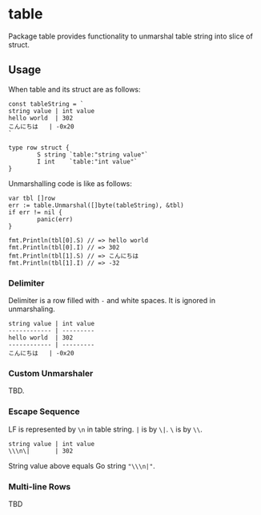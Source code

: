 # table

Package table provides functionality to unmarshal table string into slice of struct.


## Usage

When table and its struct are as follows:

```
const tableString = `
string value | int value
hello world  | 302
こんにちは   | -0x20
`

type row struct {
        S string `table:"string value"` 
        I int    `table:"int value"` 
}
```

Unmarshalling code is like as follows:

```
var tbl []row
err := table.Unmarshal([]byte(tableString), &tbl)
if err != nil {
        panic(err)
}

fmt.Println(tbl[0].S) // => hello world
fmt.Println(tbl[0].I) // => 302
fmt.Println(tbl[1].S) // => こんにちは
fmt.Println(tbl[1].I) // => -32
````


### Delimiter

Delimiter is a row filled with `-` and white spaces.
It is ignored in unmarshaling.

```
string value | int value
------------ | ---------
hello world  | 302
------------ | ---------
こんにちは   | -0x20
```


### Custom Unmarshaler

TBD.


### Escape Sequence

LF is represented by `\n` in table string.
`|` is by `\|`.
`\` is by `\\`. 

```
string value | int value
\\\n\|       | 302
```

String value above equals Go string `"\\\n|"`. 


### Multi-line Rows

TBD
